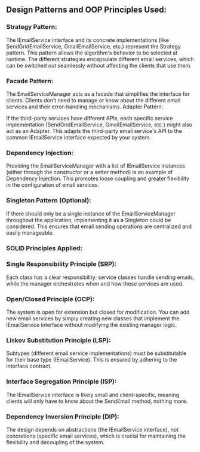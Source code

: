 ## Design Patterns and OOP Principles Used:

### **Strategy Pattern:**

The IEmailService interface and its concrete implementations (like SendGridEmailService, GmailEmailService, etc.)
represent the Strategy pattern. This pattern allows the algorithm's behavior to be selected at runtime. The different
strategies encapsulate different email services, which can be switched out seamlessly without affecting the clients that
use them.

### **Facade Pattern:**

The EmailServiceManager acts as a facade that simplifies the interface for clients. Clients don’t need to manage or know
about the different email services and their error-handling mechanisms.
Adapter Pattern:

If the third-party services have different APIs, each specific service implementation (SendGridEmailService,
GmailEmailService, etc.) might also act as an Adapter. This adapts the third-party email service's API to the common
IEmailService interface expected by your system.

### **Dependency Injection:**

Providing the EmailServiceManager with a list of IEmailService instances (either through the constructor or a setter
method) is an example of Dependency Injection. This promotes loose coupling and greater flexibility in the configuration
of email services.

### Singleton Pattern (Optional):

If there should only be a single instance of the EmailServiceManager throughout the application, implementing it as a
Singleton could be considered. This ensures that email sending operations are centralized and easily manageable.

### **SOLID Principles Applied:**

### **Single Responsibility Principle (SRP):**

Each class has a clear responsibility: service classes handle sending emails, while the manager orchestrates when and
how these services are used.

### **Open/Closed Principle (OCP):**

The system is open for extension but closed for modification. You can add new email services by simply creating new
classes that implement the IEmailService interface without modifying the existing manager logic.

### **Liskov Substitution Principle (LSP):**

Subtypes (different email service implementations) must be substitutable for their base type (IEmailService). This is
ensured by adhering to the interface contract.

### **Interface Segregation Principle (ISP):**

The IEmailService interface is likely small and client-specific, meaning clients will only have to know about the
SendEmail method, nothing more.

### **Dependency Inversion Principle (DIP):**

The design depends on abstractions (the IEmailService interface), not concretions (specific email services), which is
crucial for maintaining the flexibility and decoupling of the system.